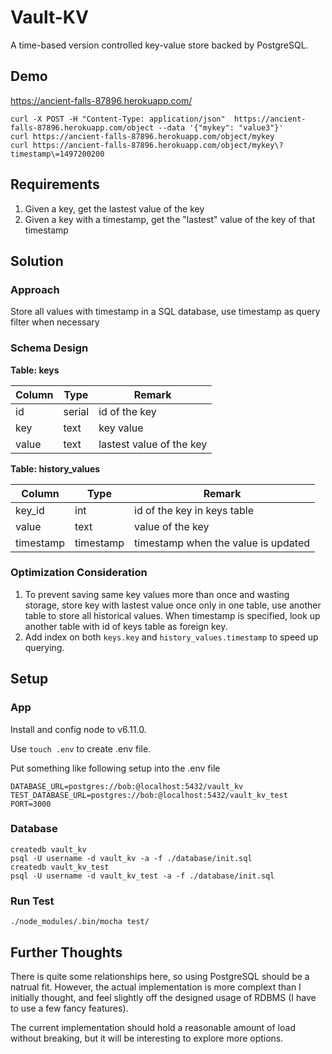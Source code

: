 # Vault-KV

A time-based version controlled key-value store backed by PostgreSQL.

## Demo

https://ancient-falls-87896.herokuapp.com/

```
curl -X POST -H "Content-Type: application/json"  https://ancient-falls-87896.herokuapp.com/object --data '{"mykey": "value3"}'
curl https://ancient-falls-87896.herokuapp.com/object/mykey
curl https://ancient-falls-87896.herokuapp.com/object/mykey\?timestamp\=1497200200
```

## Requirements

1. Given a key, get the lastest value of the key
2. Given a key with a timestamp, get the "lastest" value of the key of that timestamp

## Solution

### Approach

Store all values with timestamp in a SQL database, use timestamp as query filter when necessary

### Schema Design

**Table: keys**

| Column  | Type | Remark |
| ------------- | ------------- | ------------- |
| id  | serial  | id of the key |
| key  | text  | key value |
| value | text | lastest value of the key |


**Table: history_values**

| Column  | Type | Remark |
| ------------- | ------------- | ------------- |
| key_id  | int  | id of the key in keys table |
| value  | text  | value of the key |
| timestamp | timestamp | timestamp when the value is updated |

### Optimization Consideration

1. To prevent saving same key values more than once and wasting storage, store key with lastest value once only in one table, use another table to store all historical values. When timestamp is specified, look up another table with id of keys table as foreign key. 
2. Add index on both `keys.key` and `history_values.timestamp` to speed up querying.

## Setup

### App

Install and config node to v6.11.0.

Use `touch .env` to create .env file.

Put something like following setup into the .env file

```
DATABASE_URL=postgres://bob:@localhost:5432/vault_kv
TEST_DATABASE_URL=postgres://bob:@localhost:5432/vault_kv_test
PORT=3000
```

### Database

```
createdb vault_kv
psql -U username -d vault_kv -a -f ./database/init.sql
createdb vault_kv_test
psql -U username -d vault_kv_test -a -f ./database/init.sql
```

### Run Test

`./node_modules/.bin/mocha test/`

## Further Thoughts

There is quite some relationships here, so using PostgreSQL should be a natrual fit. However, the actual implementation is more complext than I initially thought, and feel slightly off the designed usage of RDBMS (I have to use a few fancy features).

The current implementation should hold a reasonable amount of load without breaking, but it will be interesting to explore more options.

